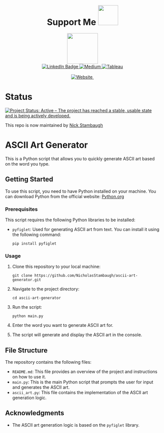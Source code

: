 <div id="header" align="center">
  
# Support Me  <img src="https://media.giphy.com/media/v1.Y2lkPTc5MGI3NjExMzZlOGYyNDBkN2JmYjM3NDdjNzk1NjdkMTA4NzM1ZDJkNTUwMGVlZCZjdD1z/hvRJCLFzcasrR4ia7z/giphy.gif" width="65"/>
  <img src="https://media.giphy.com/media/xBTSwCTFkgfcdTjHMz/giphy.gif" width="100"/>
<div id="badges">
   <a href="https://www.linkedin.com/in/nick-stambaugh-694241139/L">
   <img src="https://img.shields.io/badge/LinkedIn-blue?style=for-the-badge&logo=linkedin&logoColor=white" alt="LinkedIn Badge"/>
  </a>
  <a href="https://medium.com/@nick-stambaugh">
  <img src="https://img.shields.io/badge/Medium-white?style=for-the-badge&logo=medium&logoColor=black" alt="Medium"/>
  </a>
  <a href="https://public.tableau.com/app/profile/nick4514">
  <img src="https://img.shields.io/badge/tableau-navy?style=for-the-badge&logo=tableau&logoColor=white" alt="Tableau"/>
  </a>
  <br>
  <br>
    <a href="https://nickstambaugh.com">
  <img src="https://img.shields.io/badge/personal_website-blueviolet?style=for-the-badge&logo=&logoColor=white" alt="Website"/>
  <a>
  <img src="https://komarev.com/ghpvc/?username=NicholasStambaugh&style=flat-rectangle&color=red&" alt=""/>
  </a>
</div>
    </div>
  
# Status
[![Project Status: Active – The project has reached a stable, usable state and is being actively developed.](https://www.repostatus.org/badges/latest/active.svg)](https://www.repostatus.org/#active)

This repo is now maintained by [Nick Stambaugh](https://www.linkedin.com/in/nick-s-694241139/)


# ASCII Art Generator

This is a Python script that allows you to quickly generate ASCII art based on the word you type.

## Getting Started

To use this script, you need to have Python installed on your machine. You can download Python from the official website: [Python.org](https://www.python.org/)

### Prerequisites

This script requires the following Python libraries to be installed:

- `pyfiglet`: Used for generating ASCII art from text. You can install it using the following command:

  ```
  pip install pyfiglet
  ```

### Usage

1. Clone this repository to your local machine:

   ```
   git clone https://github.com/NicholasStambaugh/ascii-art-generator.git
   ```

2. Navigate to the project directory:

   ```
   cd ascii-art-generator
   ```

3. Run the script:

   ```
   python main.py
   ```

4. Enter the word you want to generate ASCII art for.

5. The script will generate and display the ASCII art in the console.

## File Structure

The repository contains the following files:

- `README.md`: This file provides an overview of the project and instructions on how to use it.
- `main.py`: This is the main Python script that prompts the user for input and generates the ASCII art.
- `ascii_art.py`: This file contains the implementation of the ASCII art generation logic.

## Acknowledgments

- The ASCII art generation logic is based on the `pyfiglet` library.
